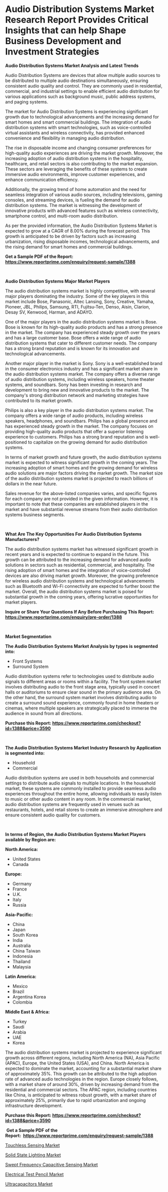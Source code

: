 <p><h1>Audio Distribution Systems Market Research Report Provides Critical Insights that can help Shape Business Development and Investment Strategies</h1></p><p><strong>Audio Distribution Systems Market Analysis and Latest Trends</strong></p>
<p><p>Audio Distribution Systems are devices that allow multiple audio sources to be distributed to multiple audio destinations simultaneously, ensuring consistent audio quality and control. They are commonly used in residential, commercial, and industrial settings to enable efficient audio distribution for various applications such as background music, public address systems, and paging systems.</p><p>The market for Audio Distribution Systems is experiencing significant growth due to technological advancements and the increasing demand for smart homes and smart commercial buildings. The integration of audio distribution systems with smart technologies, such as voice-controlled virtual assistants and wireless connectivity, has provided enhanced convenience and flexibility in managing audio distribution.</p><p>The rise in disposable income and changing consumer preferences for high-quality audio experiences are driving the market growth. Moreover, the increasing adoption of audio distribution systems in the hospitality, healthcare, and retail sectors is also contributing to the market expansion. These sectors are leveraging the benefits of these systems to create immersive audio environments, improve customer experiences, and enhance communication efficiency.</p><p>Additionally, the growing trend of home automation and the need for seamless integration of various audio sources, including televisions, gaming consoles, and streaming devices, is fueling the demand for audio distribution systems. The market is witnessing the development of innovative products with advanced features such as wireless connectivity, smartphone control, and multi-room audio distribution.</p><p>As per the provided information, the Audio Distribution Systems Market is expected to grow at a CAGR of 8.00% during the forecast period. This growth is anticipated to be driven by factors such as increasing urbanization, rising disposable incomes, technological advancements, and the rising demand for smart homes and commercial buildings.</p></p>
<p><strong>Get a Sample PDF of the Report:&nbsp; <a href="https://www.reportprime.com/enquiry/request-sample/1388">https://www.reportprime.com/enquiry/request-sample/1388</a></strong></p>
<p>&nbsp;</p>
<p><strong>Audio Distribution Systems Major Market Players</strong></p>
<p><p>The audio distribution systems market is highly competitive, with several major players dominating the industry. Some of the key players in this market include Bose, Panasonic, Altec Lansing, Sony, Creative, Yamaha, Pioneer, JBL, Philips, Samsung, RTI, Fujitsu-Ten, Denso, Aisin, Clarion, Desay SV, Kenwood, Harman, and ADAYO.</p><p>One of the major players in the audio distribution systems market is Bose. Bose is known for its high-quality audio products and has a strong presence in the market. The company has experienced steady growth over the years and has a large customer base. Bose offers a wide range of audio distribution systems that cater to different customer needs. The company has a strong brand reputation and is known for its innovation and technological advancements. </p><p>Another major player in the market is Sony. Sony is a well-established brand in the consumer electronics industry and has a significant market share in the audio distribution systems market. The company offers a diverse range of audio distribution systems, including wireless speakers, home theater systems, and soundbars. Sony has been investing in research and development to bring new and innovative products to the market. The company's strong distribution network and marketing strategies have contributed to its market growth.</p><p>Philips is also a key player in the audio distribution systems market. The company offers a wide range of audio products, including wireless speakers, headphones, and soundbars. Philips has a global presence and has experienced steady growth in the market. The company focuses on providing high-quality audio products that offer a superior listening experience to customers. Philips has a strong brand reputation and is well-positioned to capitalize on the growing demand for audio distribution systems.</p><p>In terms of market growth and future growth, the audio distribution systems market is expected to witness significant growth in the coming years. The increasing adoption of smart homes and the growing demand for wireless audio solutions are major factors driving the market growth. The market size of the audio distribution systems market is projected to reach billions of dollars in the near future.</p><p>Sales revenue for the above-listed companies varies, and specific figures for each company are not provided in the given information. However, it is important to note that these companies are established players in the market and have substantial revenue streams from their audio distribution systems business segments.</p></p>
<p>&nbsp;</p>
<p><strong>What Are The Key Opportunities For Audio Distribution Systems Manufacturers?</strong></p>
<p><p>The audio distribution systems market has witnessed significant growth in recent years and is expected to continue to expand in the future. This growth can be attributed to the increasing demand for advanced audio solutions in sectors such as residential, commercial, and hospitality. The rising adoption of smart homes and the integration of voice-controlled devices are also driving market growth. Moreover, the growing preference for wireless audio distribution systems and technological advancements such as Bluetooth and Wi-Fi connectivity are expected to further boost the market. Overall, the audio distribution systems market is poised for substantial growth in the coming years, offering lucrative opportunities for market players.</p></p>
<p><strong>Inquire or Share Your Questions If Any Before Purchasing This Report: <a href="https://www.reportprime.com/enquiry/pre-order/1388">https://www.reportprime.com/enquiry/pre-order/1388</a></strong></p>
<p>&nbsp;</p>
<p><strong>Market Segmentation</strong></p>
<p><strong>The Audio Distribution Systems Market Analysis by types is segmented into:</strong></p>
<p><ul><li>Front Systems</li><li>Surround System</li></ul></p>
<p><p>Audio distribution systems refer to technologies used to distribute audio signals to different areas or rooms within a facility. The front system market involves distributing audio to the front stage area, typically used in concert halls or auditoriums to ensure clear sound in the primary audience area. On the other hand, the surround system market involves distributing audio to create a surround sound experience, commonly found in home theaters or cinemas, where multiple speakers are strategically placed to immerse the audience in sound from all directions.</p></p>
<p><strong>Purchase this Report:&nbsp;<a href="https://www.reportprime.com/checkout?id=1388&price=3590">https://www.reportprime.com/checkout?id=1388&price=3590</a></strong></p>
<p>&nbsp;</p>
<p><strong>The Audio Distribution Systems Market Industry Research by Application is segmented into:</strong></p>
<p><ul><li>Household</li><li>Commercial</li></ul></p>
<p><p>Audio distribution systems are used in both households and commercial settings to distribute audio signals to multiple locations. In the household market, these systems are commonly installed to provide seamless audio experiences throughout the entire home, allowing individuals to easily listen to music or other audio content in any room. In the commercial market, audio distribution systems are frequently used in venues such as restaurants, hotels, and retail stores to create an immersive atmosphere and ensure consistent audio quality for customers.</p></p>
<p>&nbsp;</p>
<p><strong>In terms of Region, the Audio Distribution Systems Market Players available by Region are:</strong></p>
<p>
    <p> <strong> North America: </strong>
        <ul>
            <li>United States</li>
            <li>Canada</li>
        </ul>
        </p> 
    <p> <strong> Europe: </strong>
        <ul>
            <li>Germany</li>
            <li>France</li>
            <li>U.K.</li>
            <li>Italy</li>
            <li>Russia</li>
        </ul>
        </p> 
    <p> <strong> Asia-Pacific: </strong>
        <ul>
            <li>China</li>
            <li>Japan</li>
            <li>South Korea</li>
            <li>India</li>
            <li>Australia</li>
            <li>China Taiwan</li>
            <li>Indonesia</li>
            <li>Thailand</li>
            <li>Malaysia</li>
        </ul>
        </p> 
    <p> <strong> Latin America: </strong>
        <ul>
            <li>Mexico</li>
            <li>Brazil</li>
            <li>Argentina Korea</li>
            <li>Colombia</li>
        </ul>
        </p> 
    <p> <strong> Middle East & Africa: </strong>
        <ul>
            <li>Turkey</li>
            <li>Saudi</li>
            <li>Arabia</li>
            <li>UAE</li>
            <li>Korea</li>
        </ul>
    </p>
    </p>
<p><p>The audio distribution systems market is projected to experience significant growth across different regions, including North America (NA), Asia Pacific (APAC), Europe, the United States (USA), and China. North America is expected to dominate the market, accounting for a substantial market share of approximately 35%. This growth can be attributed to the high adoption rate of advanced audio technologies in the region. Europe closely follows, with a market share of around 30%, driven by increasing demand from the residential and commercial sectors. The APAC region, including countries like China, is anticipated to witness robust growth, with a market share of approximately 25%, primarily due to rapid urbanization and ongoing infrastructure development.</p></p>
<p><strong>Purchase this Report: <a href="https://www.reportprime.com/checkout?id=1388&price=3590">https://www.reportprime.com/checkout?id=1388&price=3590</a></strong></p>
<p>&nbsp;<strong>Get a Sample PDF of the Report:&nbsp;&nbsp;<a href="https://www.reportprime.com/enquiry/request-sample/1388">https://www.reportprime.com/enquiry/request-sample/1388</a></strong></p>
<p><strong></strong></p>
<p><p><a href="https://github.com/gdfhhhj/Market-Research-Report-List-2/blob/main/touchless-sensing-market.md">Touchless Sensing Market</a></p><p><a href="https://github.com/ruslanpoljakovrd177/Market-Research-Report-List-2/blob/main/solid-state-lighting-market.md">Solid State Lighting Market</a></p><p><a href="https://github.com/grishafomin4852/Market-Research-Report-List-2/blob/main/swept-frequency-capacitive-sensing-market.md">Swept Frequency Capacitive Sensing Market</a></p><p><a href="https://github.com/abbypearson7765/Market-Research-Report-List-2/blob/main/electrical-test-pencil-market.md">Electrical Test Pencil Market</a></p><p><a href="https://github.com/gulaimolin/Market-Research-Report-List-2/blob/main/ultracapacitors-market.md">Ultracapacitors Market</a></p></p>